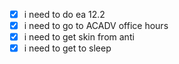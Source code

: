 - [x] i need to do ea 12.2
- [x] i need to go to ACADV office hours
- [x] i need to get skin from anti
- [x] i need to get to sleep
